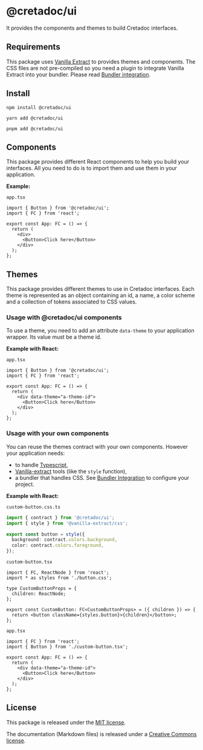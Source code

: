 # @cretadoc/ui

It provides the components and themes to build Cretadoc interfaces.

## Requirements

This package uses [Vanilla Extract](https://vanilla-extract.style/) to provides themes and components. The CSS files are not pre-compiled so you need a plugin to integrate Vanilla Extract into your bundler. Please read [Bundler integration](https://vanilla-extract.style/documentation/getting-started#bundler-integration).

## Install

```
npm install @cretadoc/ui
```

```
yarn add @cretadoc/ui
```

```
pnpm add @cretadoc/ui
```

## Components

This package provides different React components to help you build your interfaces. All you need to do is to import them and use them in your application.

**Example:**

`app.tsx`

```tsx
import { Button } from '@cretadoc/ui';
import { FC } from 'react';

export const App: FC = () => {
  return (
    <div>
      <Button>Click here</Button>
    </div>
  );
};
```

## Themes

This package provides different themes to use in Cretadoc interfaces. Each theme is represented as an object containing an id, a name, a color scheme and a collection of tokens associated to CSS values.

### Usage with @cretadoc/ui components

To use a theme, you need to add an attribute `data-theme` to your application wrapper. Its value must be a theme id.

**Example with React:**

`app.tsx`

```tsx
import { Button } from '@cretadoc/ui';
import { FC } from 'react';

export const App: FC = () => {
  return (
    <div data-theme="a-theme-id">
      <Button>Click here</Button>
    </div>
  );
};
```

### Usage with your own components

You can reuse the themes contract with your own components. However your application needs:

- to handle [Typescript](https://www.typescriptlang.org/),
- [Vanilla-extract](https://vanilla-extract.style/) tools (like the `style` function),
- a bundler that handles CSS. See [Bundler Integration](https://vanilla-extract.style/documentation/getting-started#bundler-integration) to configure your project.

**Example with React:**

`custom-button.css.ts`

```typescript
import { contract } from '@cretadoc/ui';
import { style } from '@vanilla-extract/css';

export const button = style({
  background: contract.colors.background,
  color: contract.colors.foreground,
});
```

`custom-button.tsx`

```tsx
import { FC, ReactNode } from 'react';
import * as styles from './button.css';

type CustomButtonProps = {
  children: ReactNode;
};

export const CustomButton: FC<CustomButtonProps> = ({ children }) => {
  return <button className={styles.button}>{children}</button>;
};
```

`app.tsx`

```tsx
import { FC } from 'react';
import { Button } from './custom-button.tsx';

export const App: FC = () => {
  return (
    <div data-theme="a-theme-id">
      <Button>Click here</Button>
    </div>
  );
};
```

## License

This package is released under the [MIT license](./LICENSE).

The documentation (Markdown files) is released under a [Creative Commons license](./LICENSE-docs).
